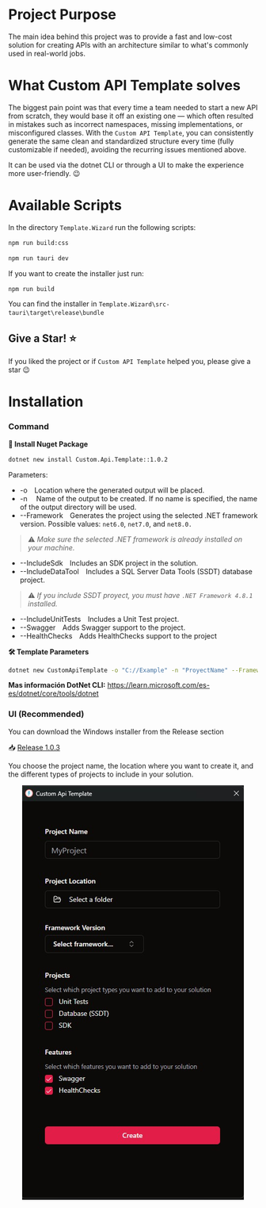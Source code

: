 ﻿# Project Purpose

The main idea behind this project was to provide a fast and low-cost solution for creating APIs with an architecture similar to what's commonly used in real-world jobs.

# What Custom API Template solves

The biggest pain point was that every time a team needed to start a new API from scratch, they would base it off an existing one — which often resulted in mistakes such as incorrect namespaces, missing implementations, or misconfigured classes.
With the `Custom API Template`, you can consistently generate the same clean and standardized structure every time (fully customizable if needed), avoiding the recurring issues mentioned above.

It can be used via the dotnet CLI or through a UI to make the experience more user-friendly. 😉

# Available Scripts
In the directory `Template.Wizard` run the following scripts:
```bash
npm run build:css
```
```bash
npm run tauri dev
```
If you want to create the installer just run:
```bash
npm run build
```
You can find the installer in `Template.Wizard\src-tauri\target\release\bundle`

## Give a Star! ⭐
If you liked the project or if `Custom API Template` helped you, please give a star 😉

# Installation

### Command

**🔧 Install Nuget Package**

```bash
dotnet new install Custom.Api.Template::1.0.2
```
Parameters:

- -o Location where the generated output will be placed.
- -n <name> Name of the output to be created. If no name is specified, the name of the output directory will be used.
- --Framework Generates the project using the selected .NET framework version.
    Possible values: `net6.0`, `net7.0`, and `net8.0.`
> ⚠️ *Make sure the selected .NET framework is already installed on your machine.*
- --IncludeSdk Includes an SDK project in the solution.
- --IncludeDataTool Includes a SQL Server Data Tools (SSDT) database project.
> ⚠️ *If you include SSDT proyect, you must have `.NET Framework 4.8.1` installed.*
- --IncludeUnitTests Includes a Unit Test project.
- --Swagger Adds Swagger support to the project.
- --HealthChecks Adds HealthChecks support to the project

**🛠️ Template Parameters**
```bash
dotnet new CustomApiTemplate -o "C://Example" -n "ProyectName" --Framework "net8.0" --IncludeSdk true --IncludeDataTool true --IncludeUnitTests true --Swagger true --HealthChecks true
```

    
**Mas información DotNet CLI:**
https://learn.microsoft.com/es-es/dotnet/core/tools/dotnet

### UI (Recommended)

You can download the Windows installer from the Release section

📥 [Release 1.0.3](https://github.com/LeonardoFaggiani/Template/releases/tag/1.0.3)

You choose the project name, the location where you want to create it, and the different types of projects to include in your solution.
<p align="center">
  <img src="CustomApiTemplateUI.jpg"/>
</p>
